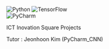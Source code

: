 <img alt="Python" src ="https://img.shields.io/badge/Python-3776AB.svg?&style=for-the-badge&logo=Python&logoColor=white"/>  <img alt="TensorFlow" src ="https://img.shields.io/badge/TensorFlow-FF6F00.svg?&style=for-the-badge&logo=TensorFlow&logoColor=white"/> \
<img alt="PyCharm" src ="https://img.shields.io/badge/PyCharm-000000.svg?&style=for-the-badge&logo=PyCharm&logoColor=white"/>

ICT Inovation Square Projects

Tutor : Jeonhoon Kim (PyCharm_CNN)
